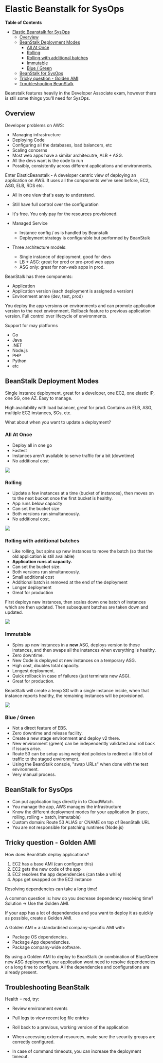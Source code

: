 # Elastic Beanstalk for SysOps

<!-- START doctoc generated TOC please keep comment here to allow auto update -->
<!-- DON'T EDIT THIS SECTION, INSTEAD RE-RUN doctoc TO UPDATE -->

**Table of Contents**

- [Elastic Beanstalk for SysOps](#elastic-beanstalk-for-sysops)
  - [Overview](#overview)
  - [BeanStalk Deployment Modes](#beanstalk-deployment-modes)
    - [All At Once](#all-at-once)
    - [Rolling](#rolling)
    - [Rolling with additional batches](#rolling-with-additional-batches)
    - [Immutable](#immutable)
    - [Blue / Green](#blue--green)
  - [BeanStalk for SysOps](#beanstalk-for-sysops)
  - [Tricky question - Golden AMI](#tricky-question---golden-ami)
  - [Troubleshooting BeanStalk](#troubleshooting-beanstalk)

<!-- END doctoc generated TOC please keep comment here to allow auto update -->

Beanstalk features heavily in the Developer Associate exam, however there is still some things you'll need for SysOps.

## Overview

Developer problems on AWS:

- Managing infrastructure
- Deploying Code
- Configuring all the databases, load balancers, etc
- Scaling concerns
- Most web apps have a similar architecutre, ALB + ASG.
- All the devs want is the code to run
- Possibly, consistently across different applications and environments.

Enter ElasticBeanstalk - A developer centric view of deploying an application on AWS. It uses all the components we've seen before, EC2, ASG, ELB, RDS etc.

- All in one view that's easy to understand.
- Still have full control over the configuration
- It's free. You only pay for the resources provisioned.

- Managed Service

  - Instance config / os is handled by Beanstalk
  - Deployment strategy is configurable but performed by BeanStalk

- Three architecture models:
  - Single instance of deployment, good for devs
  - LB + ASG: great for prod or pre-prod web apps
  - ASG only: great for non-web apps in prod.

BeanStalk has three components:

- Application
- Application version (each deployment is assigned a version)
- Environment anme (dev, test, prod)

You deploy the app versions on environments and can promote application version to the next environment. Rollback feature to previous application version. Full control over lifecycle of environments.

Support for may platforms

- Go
- Java
- .NET
- Node.js
- PHP
- Python
- etc

## BeanStalk Deployment Modes

Single instance deployment, great for a developer, one EC2, one elastic IP, one SG, one AZ. Easy to manage.

High availability with load balancer, great for prod. Contains an ELB, ASG, multiple EC2 instances, SGs, etc.

What about when you want to update a deployment?

### All At Once

- Deploy all in one go
- Fastest
- Instances aren't available to serve traffic for a bit (downtime)
- No additional cost

![](./images/all-at-once.png)

### Rolling

- Update a few instances at a time (bucket of instances), then moves on to the next bucket once the first bucket is healthy.
- App runs below capacity
- Can set the bucket size
- Both versions run simultaneously.
- No additional cost.

![](./images/ebs-rolling.png)

### Rolling with additional batches

- Like rolling, but spins up new instances to move the batch (so that the old application is still available)
- **Application runs at capacity.**
- Can set the bucket size.
- Both versions run simultaneously.
- Small additional cost
- Additional batch is removed at the end of the deployment
- Longer deployment
- Great for production

First deploys new instances, then scales down one batch of instances which are then updated. Then subsequent batches are taken down and updated.

![](./images/ebs-rolling-batch.png)

### Immutable

- Spins up new instances in a **new** ASG, deploys version to these instances, and then swaps all the instances when everything is healthy.
- Zero downtime.
- New Code is deployed ot new instances on a temporary ASG.
- High cost, doubles total capacity.
- Longest deployment.
- Quick rollback in case of failures (just terminate new ASG).
- Great for production.

BeanStalk will create a temp SG with a single instance inside, when that instance reports healthy, the remaining instances will be provisioned.

![](./images/ebs-immutable.png)

### Blue / Green

- Not a direct feature of EBS.
- Zero downtime and release facility.
- Create a new stage environment and deploy v2 there.
- New environment (green) can be independently validated and roll back if issues arise.
- Route 53 can be setup using weighted policies to redirect a little bit of traffic to the staged environment.
- Using the BeanStalk console, "swap URLs" when done with the test environment.
- Very manual process.

## BeanStalk for SysOps

- Can put application logs directly in to CloudWatch.
- You manage the app, AWS manages the infrastructure
- Know the different deployment modes for your application (in place, rolling, rolling + batch, immutable)
- Custom domain: Route 53 ALIAS or CNAME on top of BeanStalk URL
- You are not responsible for patching runtimes (Node.js)

## Tricky question - Golden AMI

How does BeanStalk deploy applications?

1. EC2 has a base AMI (can configure this)
2. EC2 gets the new code of the app
3. EC2 resolves the app dependencies (can take a while)
4. Apps get swapped on the EC2 instance

Resolving dependencies can take a long time!

A common question is: how do you decrease dependency resolving time? Solution -> Use the Golden AMI.

If your app has a lot of dependencies and you want to deploy it as quickly as possible, create a Golden AMI.

A Golden AMI = a standardised company-specific AMI with:

- Package OS dependencies.
- Package App dependencies.
- Package company-wide software.

By using a Golden AMI to deploy to BeanStalk (in combination of Blue/Green new ASG deployment), our application wont need to resolve dependencies or a long time to configure. All the dependencies and configurations are already present.

## Troubleshooting BeanStalk

Health = red, try:

- Review environment events
- Pull logs to view recent log file entries
- Roll back to a previous, working version of the application

- When accessing external resources, make sure the security groups are correctly configured.
- In case of command timeouts, you can increase the deployment timeout.
